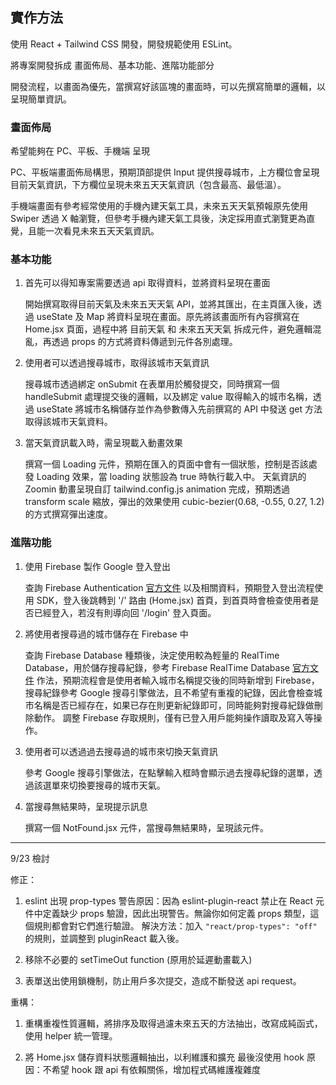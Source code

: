## 實作方法

使用 React + Tailwind CSS 開發，開發規範使用 ESLint。

將專案開發拆成 畫面佈局、基本功能、進階功能部分

開發流程，以畫面為優先，當撰寫好該區塊的畫面時，可以先撰寫簡單的邏輯，以呈現簡單資訊。

### 畫面佈局

希望能夠在 PC、平板、手機端 呈現

PC、平板端畫面佈局構思，預期頂部提供 Input 提供搜尋城市，上方欄位會呈現目前天氣資訊，下方欄位呈現未來五天天氣資訊（包含最高、最低溫）。

手機端畫面有參考經常使用的手機內建天氣工具，未來五天天氣預報原先使用 Swiper 透過 X 軸瀏覽，但參考手機內建天氣工具後，決定採用直式瀏覽更為直覺，且能一次看見未來五天天氣資訊。

### 基本功能

1. 首先可以得知專案需要透過 api 取得資料，並將資料呈現在畫面

    開始撰寫取得目前天氣及未來五天天氣 API，並將其匯出，在主頁匯入後，透過 useState 及 Map 將資料呈現在畫面。原先將該畫面所有內容撰寫在 Home.jsx 頁面，過程中將 目前天氣 和 未來五天天氣 拆成元件，避免邏輯混亂，再透過 props 的方式將資料傳遞到元件各別處理。

2. 使用者可以透過搜尋城市，取得該城市天氣資訊

    搜尋城市透過綁定 onSubmit 在表單用於觸發提交，同時撰寫一個 handleSubmit 處理提交後的邏輯，以及綁定 value 取得輸入的城市名稱，透過 useState 將城市名稱儲存並作為參數傳入先前撰寫的 API 中發送 get 方法取得該城市天氣資料。

3. 當天氣資訊載入時，需呈現載入動畫效果

    撰寫一個 Loading 元件，預期在匯入的頁面中會有一個狀態，控制是否該處發 Loading 效果，當 loading 狀態設為 true 時執行載入中。
    天氣資訊的 Zoomin 動畫呈現自訂 tailwind.config.js animation 完成，預期透過 transform scale 縮放，彈出的效果使用 cubic-bezier(0.68, -0.55, 0.27, 1.2) 的方式撰寫彈出速度。

### 進階功能

1. 使用 Firebase 製作 Google 登入登出

    查詢 Firebase Authentication [官方文件](https://firebase.google.com/docs/auth/web/google-signin?hl=zh-tw) 以及相關資料，預期登入登出流程使用 SDK，登入後跳轉到 '/' 路由 (Home.jsx) 首頁，到首頁時會檢查使用者是否已經登入，若沒有則導向回 '/login' 登入頁面。

2. 將使用者搜尋過的城市儲存在 Firebase 中

    查詢 Firebase Database 種類後，決定使用較為輕量的 RealTime Database，用於儲存搜尋紀錄，參考 Firebase RealTime Database [官方文件](https://firebase.google.com/docs/database/web/read-and-write?authuser=0&hl=zh-tw) 作法，預期流程會是使用者輸入城市名稱提交後的同時新增到 Firebase，搜尋紀錄參考 Google 搜尋引擎做法，且不希望有重複的紀錄，因此會檢查城市名稱是否已經存在，如果已存在則更新紀錄即可，同時能夠對搜尋紀錄做刪除動作。
    調整 Firebase 存取規則，僅有已登入用戶能夠操作讀取及寫入等操作。

3. 使用者可以透過過去搜尋過的城市來切換天氣資訊

    參考 Google 搜尋引擎做法，在點擊輸入框時會顯示過去搜尋紀錄的選單，透過該選單來切換要搜尋的城市天氣。

4. 當搜尋無結果時，呈現提示訊息

    撰寫一個 NotFound.jsx 元件，當搜尋無結果時，呈現該元件。

---

9/23 檢討

修正：

1. eslint 出現 prop-types 警告原因：因為 eslint-plugin-react 禁止在 React 元件中定義缺少 props 驗證，因此出現警告。無論你如何定義 props 類型，這個規則都會對它們進行驗證。
        解決方法：加入 `"react/prop-types": "off"` 的規則，並調整到 pluginReact 載入後。

2. 移除不必要的 setTimeOut function (原用於延遲動畫載入)

3. 表單送出使用鎖機制，防止用戶多次提交，造成不斷發送 api request。

重構：

1. 重構重複性質邏輯，將排序及取得過濾未來五天的方法抽出，改寫成純函式，使用 helper 統一管理。

2. 將 Home.jsx 儲存資料狀態邏輯抽出，以利維護和擴充
        最後沒使用 hook 原因：不希望 hook 跟 api 有依賴關係，增加程式碼維護複雜度